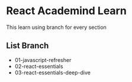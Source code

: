 # React Academind Learn

This learn using branch for every section

## List Branch

-   01-javascript-refresher
-   02-react-essentials
-   03-react-essentials-deep-dive
